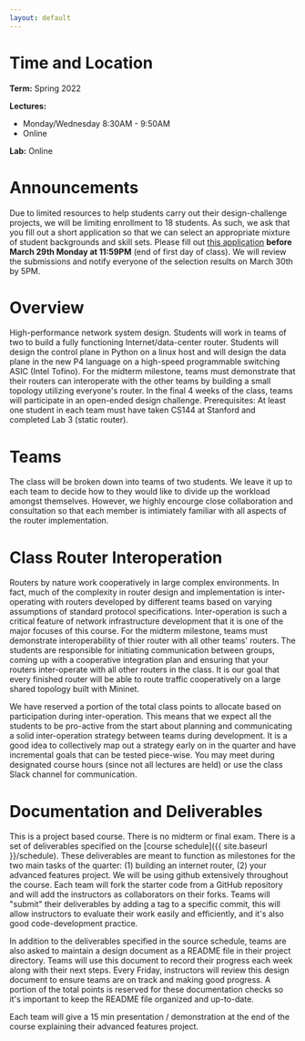 ```yaml
---
layout: default
---
```


# Time and Location

**Term:** Spring 2022

**Lectures:** 
   * Monday/Wednesday 8:30AM - 9:50AM
   * Online

**Lab:** Online

# Announcements

Due to limited resources to help students carry out their design-challenge projects, we will be limiting enrollment to 18 students. As such, we ask that you fill out a short application so that we can select an appropriate mixture of student backgrounds and skill sets. Please fill out [this application](https://docs.google.com/forms/d/e/1FAIpQLSf5QfGm0Wca641Z183L6I5AHDcOFyhWXzRs0GPpNZedXFgSLg/viewform) **before March 29th Monday at 11:59PM** (end of first day of class). We will review the submissions and notify everyone of the selection results on March 30th by 5PM.

# Overview

High-performance network system design. Students will work in teams of two to build  a fully functioning Internet/data-center router. Students will design the control plane in Python on a linux host and will design the data plane in the new P4 language on a high-speed programmable switching ASIC (Intel Tofino). For the midterm milestone, teams must demonstrate that their routers can interoperate with the other teams by building a small topology utilizing everyone's router. In the final 4 weeks of the class, teams will participate in an open-ended design challenge. Prerequisites: At least one student in each team must have taken CS144 at Stanford and completed Lab 3 (static router).

# Teams

The class will be broken down into teams of two students. We leave it up to each team to decide how to they would like to divide up the workload amongst themselves. However, we highly encourge close collaboration and consultation so that each member is intimiately familiar with all aspects of the router implementation.

# Class Router Interoperation

Routers by nature work cooperatively in large complex environments. In fact, much of the complexity in router design and implementation is inter-operating with routers developed by different teams based on varying assumptions of standard protocol specifications. Inter-operation is such a critical feature of network infrastructure development that it is one of the major focuses of this course. For the midterm milestone, teams must demonstrate interoperability of thier router with all other teams' routers. The students are responsible for initiating communication between groups, coming up with a cooperative integration plan and ensuring that your routers inter-operate with all other routers in the class. It is our goal that every finished router will be able to route traffic cooperatively on a large shared topology built with Mininet.

We have reserved a portion of the total class points to allocate based on participation during inter-operation. This means that we expect all the students to be pro-active from the start about planning and communicating a solid inter-operation strategy between teams during development. It is a good idea to collectively map out a strategy early on in the quarter and have incremental goals that can be tested piece-wise. You may meet during designated course hours (since not all lectures are held) or use the class Slack channel for communication.

# Documentation and Deliverables

This is a project based course. There is no midterm or final exam. There is a set of deliverables specified on the [course schedule]({{ site.baseurl }}/schedule). These deliverables are meant to function as milestones for the two main tasks of the quarter: (1) building an internet router, (2) your advanced features project. We will be using github extensively throughout the course. Each team will fork the starter code from a GitHub repository and will add the instructors as collaborators on their forks. Teams will "submit" their deliverables by adding a tag to a specific commit, this will allow instructors to evaluate their work easily and efficiently, and it's also good code-development practice.

In addition to the deliverables specified in the source schedule, teams are also asked to maintain a design document as a README file in their project directory. Teams will use this document to record their progress each week along with their next steps. Every Friday, instructors will review this design document to ensure teams are on track and making good progress. A portion of the total points is reserved for these documentation checks so it's important to keep the README file organized and up-to-date.

Each team will give a 15 min presentation / demonstration at the end of the course explaining their advanced features project.


